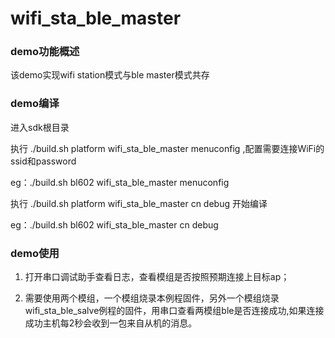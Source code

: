 # wifi_sta_ble_master



### demo功能概述

该demo实现wifi station模式与ble master模式共存


### demo编译

进入sdk根目录

执行 ./build.sh platform wifi_sta_ble_master menuconfig ,配置需要连接WiFi的ssid和password

eg：./build.sh bl602 wifi_sta_ble_master menuconfig

执行 ./build.sh platform wifi_sta_ble_master cn debug 开始编译

eg：./build.sh bl602 wifi_sta_ble_master cn debug



### demo使用

 1. 打开串口调试助手查看日志，查看模组是否按照预期连接上目标ap；

2. 需要使用两个模组，一个模组烧录本例程固件，另外一个模组烧录wifi_sta_ble_salve例程的固件，用串口查看两模组ble是否连接成功,如果连接成功主机每2秒会收到一包来自从机的消息。
 
